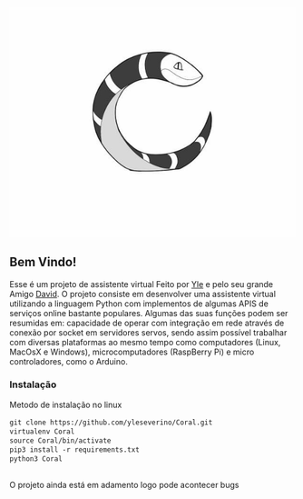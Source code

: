 ![image info](./pictures/logo_coral.jpeg)


## Bem Vindo!

Esse é um projeto de assistente virtual Feito por [Yle](https://www.linkedin.com/in/yle/) e pelo seu grande Amigo [David](https://www.facebook.com/dpalisneto). O projeto consiste em desenvolver uma assistente virtual utilizando a linguagem Python com implementos de algumas APIS de serviços online bastante populares. Algumas das suas funções podem ser resumidas em: capacidade de operar com integração em rede através de conexão por socket em servidores servos, sendo assim possível trabalhar com diversas plataformas ao mesmo tempo como computadores (Linux, MacOsX e Windows), microcomputadores (RaspBerry Pi) e micro controladores,
como o Arduino. 

### Instalação

Metodo de instalação no linux

```shell
git clone https://github.com/yleseverino/Coral.git
virtualenv Coral
source Coral/bin/activate
pip3 install -r requirements.txt
python3 Coral


```

O projeto ainda está em adamento logo pode acontecer bugs
